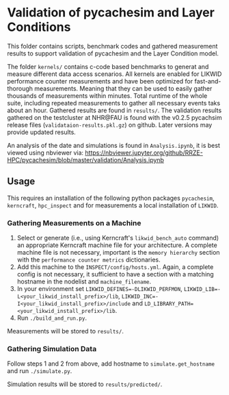 # Validation of pycachesim and Layer Conditions

This folder contains scripts, benchmark codes and gathered measurement results to support validation of pycachesim and the Layer Condition model.

The folder `kernels/` contains c-code based benchmarks to generat and measure different data access scenarios. All kernels are enabled for LIKWID performance counter measurements and have been optimized for fast-and-thorough measurements. Meaning that they can be used to easily gather thousands of measurements within minutes. Total runtime of the whole suite, including repeated measurements to gather all necessary events taks about an hour. Gathered results are found in `results/`. The validation results gathered on the testcluster at NHR@FAU is found with the v0.2.5 pycachsim release files (`validataion-results.pkl.gz`) on github. Later versions may provide updated results.

An analysis of the date and simulations is found in `Analysis.ipynb`, it is best viewed using nbviewer via: https://nbviewer.jupyter.org/github/RRZE-HPC/pycachesim/blob/master/validation/Analysis.ipynb

## Usage
This requires an installation of the following python packages `pycachesim`, `kerncraft`, `hpc_inspect` and for measurements a local installation of `LIKWID`.

### Gathering Measurements on a Machine
1. Select or generate (i.e., using Kerncraft's `likwid_bench_auto` command) an appropriate Kerncraft machine file for your architecture. A complete machine file is not necessary, important is the `memory hierarchy` section with the `performance counter metrics` dictionaries.
2. Add this machine to the `INSPECT/config/hosts.yml`. Again, a complete config is not necessary, it sufficient to have a section with a matching hostname in the nodelist and `machine_filename`.
3. In your environment set `LIKWID_DEFINES=-DLIKWID_PERFMON`, `LIKWID_LIB=-L<your_likwid_install_prefix>/lib`, `LIKWID_INC=-I<your_likwid_install_prefix>/include` and `LD_LIBRARY_PATH=<your_likwid_install_prefix>/lib`.
4. Run `./build_and_run.py`.

Measurements will be stored to `results/`.

### Gathering Simulation Data
Follow steps 1 and 2 from above, add hostname to `simulate.get_hostname` and run `./simulate.py`.

Simulation results will be stored to `results/predicted/`.
